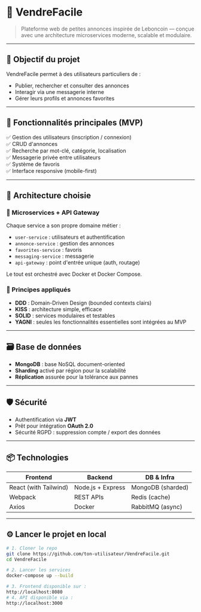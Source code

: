 # 🛒 VendreFacile

> Plateforme web de petites annonces inspirée de Leboncoin — conçue avec une architecture microservices moderne, scalable et modulaire.

---

## 📌 Objectif du projet

VendreFacile permet à des utilisateurs particuliers de :
- Publier, rechercher et consulter des annonces
- Interagir via une messagerie interne
- Gérer leurs profils et annonces favorites

---

## 🚀 Fonctionnalités principales (MVP)

✅ Gestion des utilisateurs (inscription / connexion)  
✅ CRUD d'annonces  
✅ Recherche par mot-clé, catégorie, localisation  
✅ Messagerie privée entre utilisateurs  
✅ Système de favoris  
✅ Interface responsive (mobile-first)  

---

## 🔧 Architecture choisie

### 🧱 Microservices + API Gateway
Chaque service a son propre domaine métier :
- `user-service` : utilisateurs et authentification
- `annonce-service` : gestion des annonces
- `favorites-service` : favoris
- `messaging-service` : messagerie
- `api-gateway` : point d'entrée unique (auth, routage)

Le tout est orchestré avec Docker et Docker Compose.

### 🧠 Principes appliqués
- **DDD** : Domain-Driven Design (bounded contexts clairs)
- **KISS** : architecture simple, efficace
- **SOLID** : services modulaires et testables
- **YAGNI** : seules les fonctionnalités essentielles sont intégrées au MVP

---

## 🗃️ Base de données

- **MongoDB** : base NoSQL document-oriented
- **Sharding** activé par région pour la scalabilité
- **Réplication** assurée pour la tolérance aux pannes

---

## 🛡️ Sécurité

- Authentification via **JWT**
- Prêt pour intégration **OAuth 2.0**
- Sécurité RGPD : suppression compte / export des données

---

## 📦 Technologies

| Frontend     | Backend        | DB & Infra         |
|--------------|----------------|--------------------|
| React (with Tailwind) | Node.js + Express  | MongoDB (sharded) |
| Webpack      | REST APIs       | Redis (cache)      |
| Axios        | Docker          | RabbitMQ (async)   |

---

## ⚙️ Lancer le projet en local

```bash
# 1. Cloner le repo
git clone https://github.com/ton-utilisateur/VendreFacile.git
cd VendreFacile

# 2. Lancer les services
docker-compose up --build

# 3. Frontend disponible sur :
http://localhost:8080
# 4. API disponible via :
http://localhost:3000
